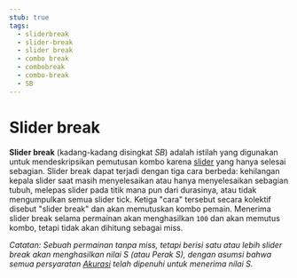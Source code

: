 ```yaml
---
stub: true
tags:
  - sliderbreak
  - slider-break
  - slider break
  - combo break
  - combobreak
  - combo-break
  - SB
---
```


# Slider break

**Slider break** (kadang-kadang disingkat *SB*) adalah istilah yang digunakan untuk mendeskripsikan pemutusan kombo karena [slider](/wiki/Hit_object/Slider) yang hanya selesai sebagian. Slider break dapat terjadi dengan tiga cara berbeda: kehilangan kepala slider saat masih menyelesaikan atau hanya menyelesaikan sebagian tubuh, melepas slider pada titik mana pun dari durasinya, atau tidak mengumpulkan semua slider tick. Ketiga "cara" tersebut secara kolektif disebut "slider break" dan akan memutuskan kombo pemain. Menerima slider break selama permainan akan menghasilkan `100` dan akan memutus kombo, tetapi tidak akan dihitung sebagai miss.

*Catatan: Sebuah permainan tanpa miss, tetapi berisi satu atau lebih slider break akan menghasilkan nilai S (atau Perak S), dengan asumsi bahwa semua persyaratan [Akurasi](/wiki/Gameplay/Accuracy) telah dipenuhi untuk menerima nilai S.*

